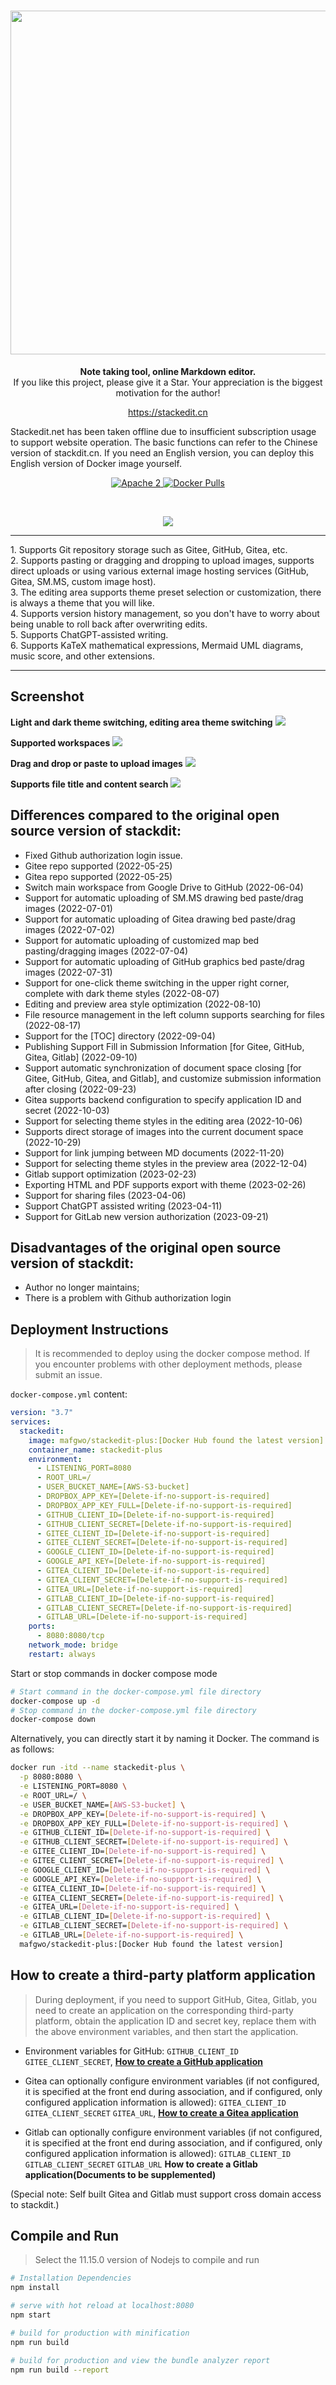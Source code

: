 <h1 align="center" style="text-align:center;">
<img src="images/logo.png" width="550" />
</h1>
<p align="center">
	<strong>Note taking tool, online Markdown editor.</strong><br>
  If you like this project, please give it a Star. Your appreciation is the biggest motivation for the author!
</p>
<p align="center">
	<a href="https://stackedit.cn/">https://stackedit.cn</a>
  <div>Stackedit.net has been taken offline due to insufficient subscription usage to support website operation. The basic functions can refer to the Chinese version of stackdit.cn. If you need an English version, you can deploy this English version of Docker image yourself.</div>
</p>
<p align="center">
    <a target="_blank" href="https://www.apache.org/licenses/LICENSE-2.0.txt">
		<img src="https://img.shields.io/:license-Apache2-blue.svg" alt="Apache 2" />
	</a>
    <a target="_blank" href="https://hub.docker.com/r/mafgwo/stackedit-plus">
		<img src="https://img.shields.io/docker/pulls/mafgwo/stackedit-plus.svg" alt="Docker Pulls" />
	</a>
</p>
<br/>
<p align="center">
	<a target="_blank" href="https://twitter.com/StackEditPlus">
	<img src="https://img.shields.io/badge/Twitter-StackEditPlus-orange"/></a>
</p>
<hr />
1. Supports Git repository storage such as Gitee, GitHub, Gitea, etc.<br>
2. Supports pasting or dragging and dropping to upload images, supports direct uploads or using various external image hosting services (GitHub, Gitea, SM.MS, custom image host).<br>
3. The editing area supports theme preset selection or customization, there is always a theme that you will like.<br>
4. Supports version history management, so you don't have to worry about being unable to roll back after overwriting edits.<br>
5. Supports ChatGPT-assisted writing.<br>
6. Supports KaTeX mathematical expressions, Mermaid UML diagrams, music score, and other extensions.<br>
<hr />

## Screenshot

**Light and dark theme switching, editing area theme switching**
![](./images/theme.gif)

**Supported workspaces**
![](./images/workspace.png)

**Drag and drop or paste to upload images**
![](./images/uploadimg.gif)

**Supports file title and content search**
![](./images/search.gif)

## Differences compared to the original open source version of stackdit:
- Fixed Github authorization login issue.
- Gitee repo supported (2022-05-25)
- Gitea repo supported (2022-05-25)
- Switch main workspace from Google Drive to GitHub (2022-06-04)
- Support for automatic uploading of SM.MS drawing bed paste/drag images (2022-07-01)
- Support for automatic uploading of Gitea drawing bed paste/drag images (2022-07-02)
- Support for automatic uploading of customized map bed pasting/dragging images (2022-07-04)
- Support for automatic uploading of GitHub graphics bed paste/drag images (2022-07-31)
- Support for one-click theme switching in the upper right corner, complete with dark theme styles (2022-08-07)
- Editing and preview area style optimization (2022-08-10)
- File resource management in the left column supports searching for files (2022-08-17)
- Support for the [TOC] directory (2022-09-04)
- Publishing Support Fill in Submission Information [for Gitee, GitHub, Gitea, Gitlab] (2022-09-10)
- Support automatic synchronization of document space closing [for Gitee, GitHub, Gitea, and Gitlab], and customize submission information after closing (2022-09-23)
- Gitea supports backend configuration to specify application ID and secret (2022-10-03)
- Support for selecting theme styles in the editing area (2022-10-06)
- Supports direct storage of images into the current document space (2022-10-29)
- Support for link jumping between MD documents (2022-11-20)
- Support for selecting theme styles in the preview area (2022-12-04)
- Gitlab support optimization (2023-02-23)
- Exporting HTML and PDF supports export with theme (2023-02-26)
- Support for sharing files (2023-04-06)
- Support ChatGPT assisted writing (2023-04-11)
- Support for GitLab new version authorization (2023-09-21)

## Disadvantages of the original open source version of stackdit:
- Author no longer maintains;
- There is a problem with Github authorization login

## Deployment Instructions
> It is recommended to deploy using the docker compose method. If you encounter problems with other deployment methods, please submit an issue.

`docker-compose.yml` content:

```yaml
version: "3.7"
services:
  stackedit:
    image: mafgwo/stackedit-plus:[Docker Hub found the latest version]
    container_name: stackedit-plus
    environment:
      - LISTENING_PORT=8080
      - ROOT_URL=/
      - USER_BUCKET_NAME=[AWS-S3-bucket]
      - DROPBOX_APP_KEY=[Delete-if-no-support-is-required]
      - DROPBOX_APP_KEY_FULL=[Delete-if-no-support-is-required]
      - GITHUB_CLIENT_ID=[Delete-if-no-support-is-required]
      - GITHUB_CLIENT_SECRET=[Delete-if-no-support-is-required]
      - GITEE_CLIENT_ID=[Delete-if-no-support-is-required]
      - GITEE_CLIENT_SECRET=[Delete-if-no-support-is-required]
      - GOOGLE_CLIENT_ID=[Delete-if-no-support-is-required]
      - GOOGLE_API_KEY=[Delete-if-no-support-is-required]
      - GITEA_CLIENT_ID=[Delete-if-no-support-is-required]
      - GITEA_CLIENT_SECRET=[Delete-if-no-support-is-required]
      - GITEA_URL=[Delete-if-no-support-is-required]
      - GITLAB_CLIENT_ID=[Delete-if-no-support-is-required]
      - GITLAB_CLIENT_SECRET=[Delete-if-no-support-is-required]
      - GITLAB_URL=[Delete-if-no-support-is-required]
    ports:
      - 8080:8080/tcp
    network_mode: bridge
    restart: always
```

Start or stop commands in docker compose mode
```bash
# Start command in the docker-compose.yml file directory
docker-compose up -d
# Stop command in the docker-compose.yml file directory
docker-compose down
```

Alternatively, you can directly start it by naming it Docker. The command is as follows:

```bash
docker run -itd --name stackedit-plus \
  -p 8080:8080 \
  -e LISTENING_PORT=8080 \
  -e ROOT_URL=/ \
  -e USER_BUCKET_NAME=[AWS-S3-bucket] \
  -e DROPBOX_APP_KEY=[Delete-if-no-support-is-required] \
  -e DROPBOX_APP_KEY_FULL=[Delete-if-no-support-is-required] \
  -e GITHUB_CLIENT_ID=[Delete-if-no-support-is-required] \
  -e GITHUB_CLIENT_SECRET=[Delete-if-no-support-is-required] \
  -e GITEE_CLIENT_ID=[Delete-if-no-support-is-required] \
  -e GITEE_CLIENT_SECRET=[Delete-if-no-support-is-required] \
  -e GOOGLE_CLIENT_ID=[Delete-if-no-support-is-required] \
  -e GOOGLE_API_KEY=[Delete-if-no-support-is-required] \
  -e GITEA_CLIENT_ID=[Delete-if-no-support-is-required] \
  -e GITEA_CLIENT_SECRET=[Delete-if-no-support-is-required] \
  -e GITEA_URL=[Delete-if-no-support-is-required] \
  -e GITLAB_CLIENT_ID=[Delete-if-no-support-is-required] \
  -e GITLAB_CLIENT_SECRET=[Delete-if-no-support-is-required] \
  -e GITLAB_URL=[Delete-if-no-support-is-required] \
  mafgwo/stackedit-plus:[Docker Hub found the latest version]

```

## How to create a third-party platform application
> During deployment, if you need to support GitHub, Gitea, Gitlab, you need to create an application on the corresponding third-party platform, obtain the application ID and secret key, replace them with the above environment variables, and then start the application.

- Environment variables for GitHub: `GITHUB_CLIENT_ID` `GITEE_CLIENT_SECRET`, **[How to create a GitHub application](./docs/GitHub-Application-Creation.md)**

- Gitea can optionally configure environment variables (if not configured, it is specified at the front end during association, and if configured, only configured application information is allowed): `GITEA_CLIENT_ID` `GITEA_CLIENT_SECRET` `GITEA_URL`, **[How to create a Gitea application](./docs/Gitea-Application-Creation.md)**

- Gitlab can optionally configure environment variables (if not configured, it is specified at the front end during association, and if configured, only configured application information is allowed): `GITLAB_CLIENT_ID` `GITLAB_CLIENT_SECRET` `GITLAB_URL` **How to create a Gitlab application(Documents to be supplemented)**

(Special note: Self built Gitea and Gitlab must support cross domain access to stackdit.)

## Compile and Run
> Select the 11.15.0 version of Nodejs to compile and run

```bash
# Installation Dependencies
npm install

# serve with hot reload at localhost:8080
npm start

# build for production with minification
npm run build

# build for production and view the bundle analyzer report
npm run build --report
```
